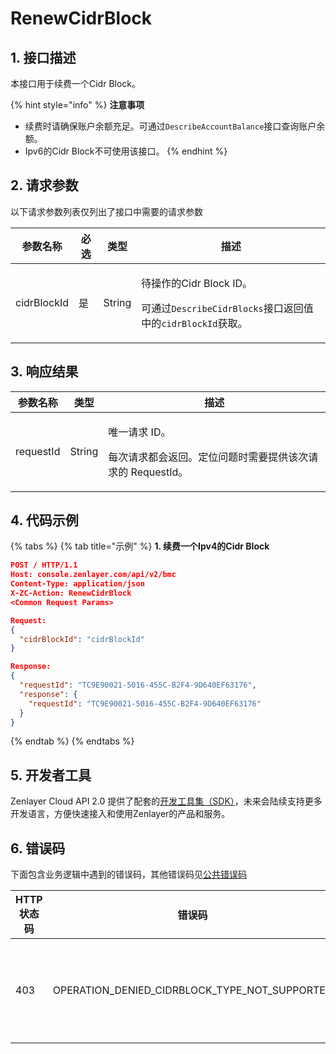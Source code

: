 # RenewCidrBlock

## 1. 接口描述

本接口用于续费一个Cidr Block。

{% hint style="info" %}
**注意事项**

* 续费时请确保账户余额充足。可通过`DescribeAccountBalance`接口查询账户余额。
* Ipv6的Cidr Block不可使用该接口。
{% endhint %}



## 2. 请求参数

以下请求参数列表仅列出了接口中需要的请求参数

| 参数名称        | 必选 | 类型     | 描述                                                                                                   |
| ----------- | -- | ------ | ---------------------------------------------------------------------------------------------------- |
| cidrBlockId | 是  | String | <p>待操作的Cidr Block ID。</p><p>可通过<code>DescribeCidrBlocks</code>接口返回值中的<code>cidrBlockId</code>获取。</p> |



## 3. 响应结果

| 参数名称      | 类型     | 描述                                                       |
| --------- | ------ | -------------------------------------------------------- |
| requestId | String | <p>唯一请求 ID。</p><p>每次请求都会返回。定位问题时需要提供该次请求的 RequestId。</p> |



## 4. 代码示例

{% tabs %}
{% tab title="示例" %}
**1. 续费一个Ipv4的Cidr Block**

```json
POST / HTTP/1.1
Host: console.zenlayer.com/api/v2/bmc
Content-Type: application/json
X-ZC-Action: RenewCidrBlock
<Common Request Params>

Request:
{
  "cidrBlockId": "cidrBlockId"
}

Response:
{
  "requestId": "TC9E90021-5016-455C-B2F4-9D640EF63176",
  "response": {
    "requestId": "TC9E90021-5016-455C-B2F4-9D640EF63176"
  }
}
```
{% endtab %}
{% endtabs %}



## 5. 开发者工具

Zenlayer Cloud API 2.0 提供了配套的[开发工具集（SDK）](../../api-introduction/sdk/)，未来会陆续支持更多开发语言，方便快速接入和使用Zenlayer的产品和服务。



## 6. 错误码

下面包含业务逻辑中遇到的错误码，其他错误码见[公共错误码](../../api-introduction/instruction/commonerrorcode.md)

| HTTP状态码 | 错误码                                                | 说明                  |
| ------- | -------------------------------------------------- | ------------------- |
| 403     | OPERATION\_DENIED\_CIDRBLOCK\_TYPE\_NOT\_SUPPORTED | 该Cidr Block类型不支持续费。 |
